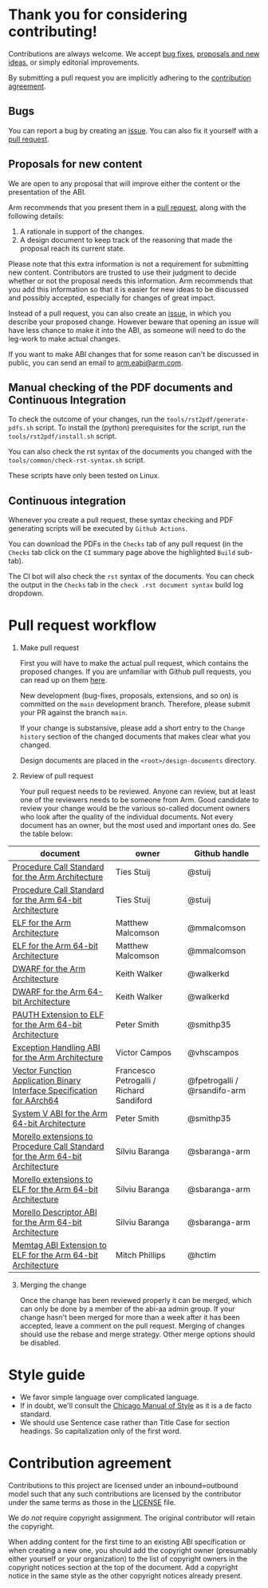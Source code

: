 # Thank you for considering contributing!

Contributions are always welcome. We accept [bug fixes](#bugs), [proposals and
new ideas](#proposals-for-new-content), or simply editorial improvements.

By submitting a pull request you are implicitly adhering to the
[contribution agreement](#contribution-agreement).

## Bugs

You can report a bug by creating an
[issue](https://github.com/ARM-software/abi/issues). You can also fix
it yourself with a [pull
request](https://github.com/ARM-software/abi/pulls).

## Proposals for new content

We are open to any proposal that will improve either the content or the
presentation of the ABI.

Arm recommends that you
present them in a [pull
request](https://github.com/ARM-software/acle/pulls), along with the
following details:

1. A rationale in support of the changes.
2. A design document to keep track of the reasoning that made the
   proposal reach its current state.

Please note that this extra information is not a requirement for
submitting new content. Contributors are trusted to use their judgment
to decide whether or not the proposal needs this information. Arm
recommends that you add this information so that it is easier for new
ideas to be discussed and possibly accepted, especially for changes of
great impact.

Instead of a pull request, you can also create an
[issue](https://github.com/ARM-software/abi/issues), in which you describe your
proposed change. However beware that opening an issue will have less chance to
make it into the ABI, as someone will need to do the leg-work to make actual
changes.

If you want to make ABI changes that for some reason can't be discussed in
public, you can send an email to arm.eabi@arm.com.

## Manual checking of the PDF documents and Continuous Integration

To check the outcome of your changes, run the `tools/rst2pdf/generate-pdfs.sh`
script. To install the (python) prerequisites for the script, run the
`tools/rst2pdf/install.sh` script.

You can also check the rst syntax of the documents you changed with the
`tools/common/check-rst-syntax.sh` script.

These scripts have only been tested on Linux.

## Continuous integration

Whenever you create a pull request, these syntax checking and PDF generating
scripts will be executed by `Github Actions`.

You can download the PDFs in the `Checks` tab of any pull request (in the
`Checks` tab click on the `CI` summary page above the highlighted `Build`
sub-tab).

The CI bot will also check the `rst` syntax of the documents. You can check the
output in the `Checks` tab in the `check .rst document syntax` build log
dropdown.

# Pull request workflow

1. Make pull request

    First you will have to make the actual pull request, which contains the
    proposed changes. If you are unfamiliar with Github pull requests, you can
    read up on them
    [here](https://docs.github.com/en/pull-requests/collaborating-with-pull-requests/proposing-changes-to-your-work-with-pull-requests/about-pull-requests).

    New development (bug-fixes, proposals, extensions, and so on) is committed
    on the `main` development branch. Therefore, please submit your PR against
    the branch `main`.

    If your change is substansive, please add a short entry to the `Change
    history` section of the changed documents that makes clear what you changed.

    Design documents are placed in the `<root>/design-documents` directory.

2. Review of pull request

    Your pull request needs to be reviewed. Anyone can review, but at least one
    of the reviewers needs to be someone from Arm. Good candidate to review your
    change would be the various so-called document owners who look after the
    quality of the individual documents. Not every document has an owner, but
    the most used and important ones do. See the table below:

document | owner | Github handle
---      | ---   | ---
[Procedure Call Standard for the Arm Architecture](https://github.com/ARM-software/abi-aa/tree/master/aapcs32) | Ties Stuij | @stuij
[Procedure Call Standard for the Arm 64-bit Architecture](https://github.com/ARM-software/abi-aa/tree/main/aapcs64) | Ties Stuij | @stuij
[ELF for the Arm Architecture](https://github.com/ARM-software/abi-aa/blob/master/aaelf32) | Matthew Malcomson | @mmalcomson
[ELF for the Arm 64-bit Architecture](https://github.com/ARM-software/abi-aa/tree/master/aaelf64) | Matthew Malcomson | @mmalcomson
[DWARF for the Arm Architecture](https://github.com/ARM-software/abi-aa/tree/main/aadwarf32) | Keith Walker | @walkerkd
[DWARF for the Arm 64-bit Architecture](https://github.com/ARM-software/abi-aa/tree/main/aadwarf64) | Keith Walker | @walkerkd
[PAUTH Extension to ELF for the Arm 64-bit Architecture](https://github.com/ARM-software/abi-aa/tree/master/pauthabielf64) | Peter Smith | @smithp35
[Exception Handling ABI for the Arm Architecture](https://github.com/ARM-software/abi-aa/tree/master/ehabi32) | Victor Campos | @vhscampos
[Vector Function Application Binary Interface Specification for AArch64](https://github.com/ARM-software/abi-aa/tree/master/vfabia64) | Francesco Petrogalli / Richard Sandiford | @fpetrogalli / @rsandifo-arm
[System V ABI for the Arm 64-bit Architecture](https://github.com/ARM-software/abi-aa/tree/master/sysvabi64) | Peter Smith | @smithp35
[Morello extensions to Procedure Call Standard for the Arm 64-bit Architecture](https://github.com/ARM-software/abi-aa/tree/master/aapcs64-morello) | Silviu Baranga | @sbaranga-arm
[Morello extensions to ELF for the Arm 64-bit Architecture](https://github.com/ARM-software/abi-aa/tree/master/aaelf64-morello) | Silviu Baranga | @sbaranga-arm
[Morello Descriptor ABI for the Arm 64-bit Architecture](https://github.com/ARM-software/abi-aa/tree/master/descabi-morello) | Silviu Baranga | @sbaranga-arm
[Memtag ABI Extension to ELF for the Arm 64-bit Architecture](https://github.com/ARM-software/abi-aa/tree/master/memtagabielf64) | Mitch Phillips | @hctim

3. Merging the change

    Once the change has been reviewed properly it can be merged, which can only
    be done by a member of the abi-aa admin group. If your change hasn't been
    merged for more than a week after it has been accepted, leave a comment on
    the pull request. Merging of changes should use the rebase and merge
    strategy. Other merge options should be disabled.

# Style guide

- We favor simple language over complicated language.
- If in doubt, we'll consult the
  [Chicago Manual of Style](https://www.chicagomanualofstyle.org/home.html) as
  it is a de facto standard.
- We should use Sentence case rather than Title Case for section headings. So
  capitalization only of the first word.


# Contribution agreement

Contributions to this project are licensed under an inbound=outbound
model such that any such contributions are licensed by the contributor
under the same terms as those in the [LICENSE](LICENSE.md) file.

We _do not_ require copyright assignment. The original contributor
will retain the copyright.

When adding content for the first time to an existing ABI specification or when
creating a new one, you should add the copyright owner (presumably either
yourself or your organization) to the list of copyright owners in the copyright
notices section at the top of the document. Add a copyright notice in the same
style as the other copyright notices already present.
